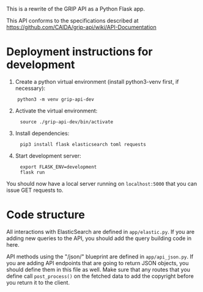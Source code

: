 This is a rewrite of the GRIP API as a Python Flask app.

This API conforms to the specifications described at
https://github.com/CAIDA/grip-api/wiki/API-Documentation


Deployment instructions for development
=======================================

1. Create a python virtual environment (install python3-venv first, if
   necessary):
```
    python3 -m venv grip-api-dev
```

2. Activate the virtual environment:

```
     source ./grip-api-dev/bin/activate
```

3. Install dependencies:

```
     pip3 install flask elasticsearch toml requests
```

4. Start development server:
```
     export FLASK_ENV=development
     flask run
```

You should now have a local server running on `localhost:5000` that you can
issue GET requests to.


Code structure
==============

All interactions with ElasticSearch are defined in `app/elastic.py`. If you
are adding new queries to the API, you should add the query building code
in here.

API methods using the "/json/" blueprint are defined in `app/api_json.py`. If
you are adding API endpoints that are going to return JSON objects, you should
define them in this file as well. Make sure that any routes that you define
call `post_process()` on the fetched data to add the copyright before you
return it to the client.
